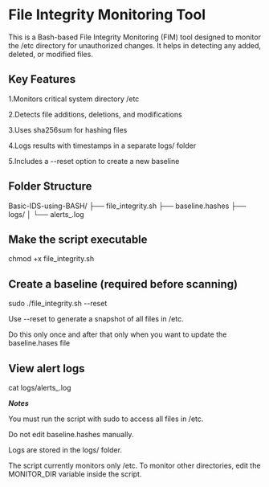 # File Integrity Monitoring Tool 

This is a Bash-based File Integrity Monitoring (FIM) tool designed to monitor the /etc directory for unauthorized changes. It helps in detecting any added, deleted, or modified files.



## Key Features

1.Monitors critical system directory /etc

2.Detects file additions, deletions, and modifications

3.Uses sha256sum for hashing files

4.Logs results with timestamps in a separate logs/ folder

5.Includes a --reset option to create a new baseline



## Folder Structure

 Basic-IDS-using-BASH/
├── file_integrity.sh
├── baseline.hashes
├── logs/
│   └── alerts_.log

  

## Make the script executable

chmod +x file_integrity.sh



## Create a baseline (required before scanning)

sudo ./file_integrity.sh --reset

Use --reset to generate a snapshot of all files in /etc.

Do this only once and after that only when you want to update the baseline.hases file



## View alert logs

cat logs/alerts_<timestamp>.log



***Notes***

You must run the script with sudo to access all files in /etc.

Do not edit baseline.hashes manually.

Logs are stored in the logs/ folder.

The script currently monitors only /etc. To monitor other directories, edit the MONITOR_DIR variable inside the script.



